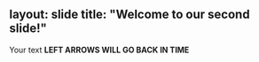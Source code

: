 layout: slide
title: "Welcome to our second slide!"
---
Your text
**LEFT ARROWS WILL GO BACK IN TIME**

